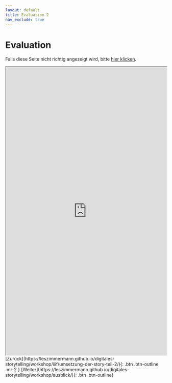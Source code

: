 ```yaml
---
layout: default
title: Evaluation 2
nav_exclude: true
---
```

# Evaluation
Falls diese Seite nicht richtig angezeigt wird, bitte [hier klicken](https://www.soscisurvey.de/digitalstory/?q=digstorE).

<iframe src="https://www.soscisurvey.de/digitalstory/?q=digstorE"  width="100%" height="900" title="Evaluation 1"></iframe>

<span class="fs-8">
[Zurück](https://leszimmermann.github.io/digitales-storytelling/workshop/iiif/umsetzung-der-story-teil-2/){: .btn .btn-outline .mr-2 } 
</span>
<span class="fs-8">
[Weiter](https://leszimmermann.github.io/digitales-storytelling/workshop/ausblick/){: .btn .btn-outline}
</span>
